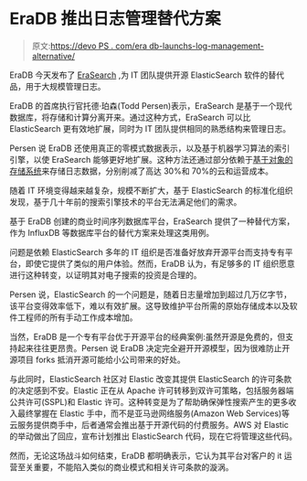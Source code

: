 # EraDB 推出日志管理替代方案

> 原文:[https://devo PS . com/era db-launchs-log-management-alternative/](https://devops.com/eradb-launches-log-management-alternative/)

EraDB 今天发布了 [EraSearch](https://www.businesswire.com/news/home/20210210005322/en/EraDB-Unveils-Log-Management-Alternative-That-Cuts-Cloud-Hardware-Costs-by-80-Percent) ,为 IT 团队提供开源 ElasticSearch 软件的替代品，用于大规模管理日志。

EraDB 的首席执行官托德·珀森(Todd Persen)表示，EraSearch 是基于一个现代数据库，将存储和计算分离开来。通过这种方式，EraSearch 可以比 ElasticSearch 更有效地扩展，同时为 IT 团队提供相同的熟悉结构来管理日志。

Persen 说 EraDB 还使用真正的零模式数据表示，以及基于机器学习算法的索引引擎，以使 EraSearch 能够更好地扩展。这种方法还通过部分依赖于[基于对象的存储系统](https://devops.com/?s=object%20based%20storage)来存储日志数据，分别削减了高达 30%和 70%的云和运营成本。

随着 IT 环境变得越来越复杂，规模不断扩大，基于 ElasticSearch 的标准化组织发现，基于几十年前的搜索引擎技术的平台无法满足他们的需求。

基于 EraDB 创建的商业时间序列数据库平台，EraSearch 提供了一种替代方案，作为 InfluxDB 等数据库平台的替代方案来处理这类用例。

问题是依赖 ElasticSearch 多年的 IT 组织是否准备好放弃开源平台而支持专有平台，即使它提供了类似的用户体验。然而，EraDB 认为，有足够多的 IT 组织愿意进行这种转变，以证明其对电子搜索的投资是合理的。

Persen 说，ElasticSearch 的一个问题是，随着日志量增加到超过几万亿字节，该平台变得效率低下，难以有效扩展。这导致维护平台所需的原始存储成本以及软件工程师的所有手动工作成本增加。

当然，EraDB 是一个专有平台优于开源平台的经典案例:虽然开源是免费的，但支持起来往往更昂贵。Persen 说 EraDB 决定完全避开开源模型，因为很难防止开源项目 forks 抵消开源可能给小公司带来的好处。

与此同时，ElasticSearch 社区对 Elastic 改变其提供 ElasticSearch 的许可条款的决定感到不安。Elastic 正在从 Apache 许可转移到双许可策略，包括服务器端公共许可(SSPL)和 Elastic 许可。这种转变是为了帮助确保弹性搜索产生的更多收入最终掌握在 Elastic 手中，而不是亚马逊网络服务(Amazon Web Services)等云服务提供商手中，后者通常会推出基于开源代码的付费服务。AWS 对 Elastic 的举动做出了回应，宣布计划推出 ElasticSearch 代码，现在它将管理这些代码。

然而，无论这场战斗如何结束，EraDB 都明确表示，它认为其平台对客户的 it 运营至关重要，不能陷入类似的商业模式和相关许可条款的漩涡。